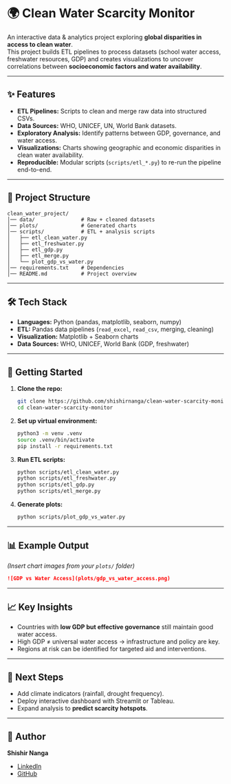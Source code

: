 # 🌍 Clean Water Scarcity Monitor

An interactive data & analytics project exploring **global disparities in access to clean water**.  
This project builds ETL pipelines to process datasets (school water access, freshwater resources, GDP) and creates visualizations to uncover correlations between **socioeconomic factors and water availability**.

---

## ✨ Features
- **ETL Pipelines:** Scripts to clean and merge raw data into structured CSVs.
- **Data Sources:** WHO, UNICEF, UN, World Bank datasets.
- **Exploratory Analysis:** Identify patterns between GDP, governance, and water access.
- **Visualizations:** Charts showing geographic and economic disparities in clean water availability.
- **Reproducible:** Modular scripts (`scripts/etl_*.py`) to re-run the pipeline end-to-end.

---

## 📂 Project Structure
```
clean_water_project/
│── data/               # Raw + cleaned datasets
│── plots/              # Generated charts
│── scripts/            # ETL + analysis scripts
│   ├── etl_clean_water.py
│   ├── etl_freshwater.py
│   ├── etl_gdp.py
│   ├── etl_merge.py
│   └── plot_gdp_vs_water.py
│── requirements.txt    # Dependencies
│── README.md           # Project overview
```

---

## 🛠️ Tech Stack
- **Languages:** Python (pandas, matplotlib, seaborn, numpy)
- **ETL:** Pandas data pipelines (`read_excel`, `read_csv`, merging, cleaning)
- **Visualization:** Matplotlib + Seaborn charts
- **Data Sources:** WHO, UNICEF, World Bank (GDP, freshwater)

---

## 🚀 Getting Started

1. **Clone the repo:**
   ```bash
   git clone https://github.com/shishirnanga/clean-water-scarcity-monitor.git
   cd clean-water-scarcity-monitor
   ```

2. **Set up virtual environment:**
   ```bash
   python3 -m venv .venv
   source .venv/bin/activate
   pip install -r requirements.txt
   ```

3. **Run ETL scripts:**
   ```bash
   python scripts/etl_clean_water.py
   python scripts/etl_freshwater.py
   python scripts/etl_gdp.py
   python scripts/etl_merge.py
   ```

4. **Generate plots:**
   ```bash
   python scripts/plot_gdp_vs_water.py
   ```

---

## 📊 Example Output

*(Insert chart images from your `plots/` folder)*  
```markdown
![GDP vs Water Access](plots/gdp_vs_water_access.png)
```

---

## 📈 Key Insights
- Countries with **low GDP but effective governance** still maintain good water access.  
- High GDP ≠ universal water access → infrastructure and policy are key.  
- Regions at risk can be identified for targeted aid and interventions.

---

## 🧭 Next Steps
- Add climate indicators (rainfall, drought frequency).  
- Deploy interactive dashboard with Streamlit or Tableau.  
- Expand analysis to **predict scarcity hotspots**.

---

## 👤 Author
**Shishir Nanga**  
- [LinkedIn](https://www.linkedin.com/in/shishir-nanga)  
- [GitHub](https://github.com/shishirnanga)  
